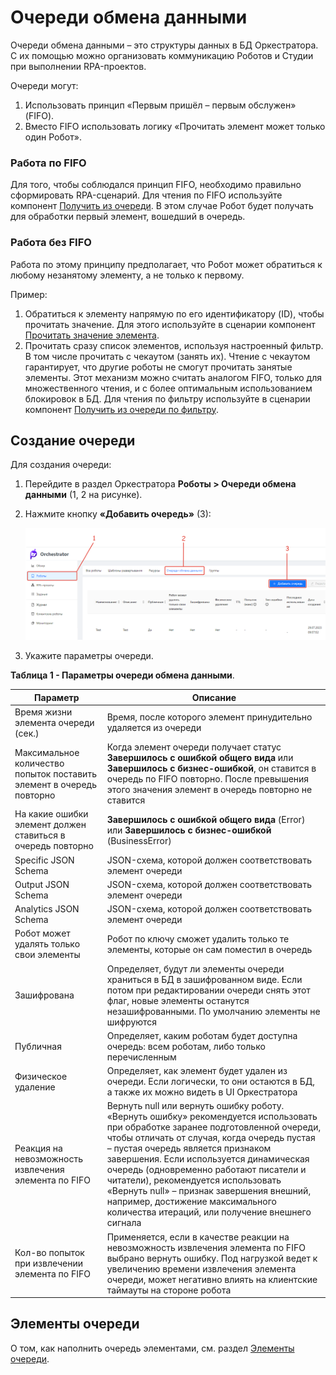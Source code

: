 # Очереди обмена данными

Очереди обмена данными – это структуры данных в БД Оркестратора. С их помощью можно организовать коммуникацию Роботов и Студии при выполнении RPA-проектов.

Очереди могут:
1. Использовать принцип «Первым пришёл – первым обслужен» (FIFO).
2. Вместо FIFO использовать логику «Прочитать элемент может только один Робот».

### Работа по FIFO

Для того, чтобы соблюдался принцип FIFO, необходимо правильно сформировать RPA-сценарий. Для чтения по FIFO используйте компонент [Получить из очереди](https://docs.primo-rpa.ru/primo-rpa/g_elements/el_basic/els_orch/els_queues/readfromqueue). В этом случае Робот будет получать для обработки первый элемент, вошедший в очередь.

### Работа без FIFO

Работа по этому принципу предполагает, что Робот может обратиться к любому незанятому элементу, а не только к первому. 

Пример:

1. Обратиться к элементу напрямую по его идентификатору (ID), чтобы прочитать значение. Для этого используйте в сценарии компонент [Прочитать значение элемента](https://docs.primo-rpa.ru/primo-rpa/g_elements/el_basic/els_orch/els_queues/peekqueueid).
2. Прочитать сразу список элементов, используя настроенный фильтр. В том числе прочитать с чекаутом (занять их). Чтение с чекаутом гарантирует, что другие роботы не смогут прочитать занятые элементы. Этот механизм можно считать аналогом FIFO, только для множественного чтения, и с более оптимальным использованием блокировок в БД. Для чтения по фильтру используйте в сценарии компонент [Получить из очереди по фильтру](https://docs.primo-rpa.ru/primo-rpa/g_elements/el_basic/els_orch/els_queues/peekqueuefilter). 


## Создание очереди
Для создания очереди:
1. Перейдите в раздел Оркестратора **Роботы > Очереди обмена данными** (1, 2 на рисунке).
2. Нажмите кнопку **«Добавить очередь»** (3):

   ![](<../../../.gitbook/assets/orch-add-queue-upd.png>)

3. Укажите параметры очереди.

**Таблица 1 - Параметры очереди обмена данными**.

| Параметр                                                          | Описание                                                                                    |
| ----------------------------------------------------------------- | ------------------------------------------------------------------------------------------- |
| Время жизни элемента очереди (сек.)                               | Время, после которого элемент принудительно удаляется из очереди |
| Максимальное количество попыток поставить элемент в очередь повторно | Когда элемент очереди получает статус **Завершилось с ошибкой общего вида** или **Завершилось с бизнес-ошибкой**, он ставится в очередь по FIFO повторно. После превышения этого значения элемент в очередь повторно не ставится  |
| На какие ошибки элемент должен ставиться в очередь повторно       | **Завершилось с ошибкой общего вида** (Error) или **Завершилось с бизнес-ошибкой** (BusinessError) |
| Specific JSON Schema     | JSON-схема, которой должен соответствовать элемент очереди  |
| Output JSON Schema       | JSON-схема, которой должен соответствовать элемент очереди  |
| Analytics JSON Schema    | JSON-схема, которой должен соответствовать элемент очереди  |
| Робот может удалять только свои элементы | Робот по ключу сможет удалить только те элементы, которые он сам поместил в очередь |
| Зашифрована              | Определяет, будут ли элементы очереди храниться в БД в зашифрованном виде. Если потом при редактировании очереди снять этот флаг, новые элементы останутся незашифрованными. По умолчанию элементы не шифруются |
| Публичная                | Определяет, каким роботам будет доступна очередь: всем роботам, либо только перечисленным  |
| Физическое удаление      | Определяет, как элемент будет удален из очереди. Если логически, то они остаются в БД, а также их можно видеть в UI Оркестратора |
| Реакция на невозможность извлечения элемента по FIFO | Вернуть null или вернуть ошибку роботу. «Вернуть ошибку» рекомендуется использовать при обработке заранее подготовленной очереди, чтобы отличать от случая, когда очередь пустая – пустая очередь является признаком завершения. Если используется динамическая очередь (одновременно работают писатели и читатели), рекомендуется использовать «Вернуть null» – признак завершения внешний, например, достижение максимального количества итераций, или получение внешнего сигнала  |
| Кол-во попыток при извлечении элемента по FIFO       | Применяется, если в качестве реакции на невозможность извлечения элемента по FIFO выбрано вернуть ошибку. Под нагрузкой ведет к увеличению времени извлечения элемента очереди, может негативно влиять на клиентские таймауты на стороне робота |

## Элементы очереди
О том, как наполнить очередь элементами, см. раздел [Элементы очереди](https://docs.primo-rpa.ru/primo-rpa/orchestrator/basics/data-queues/items).


